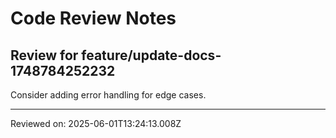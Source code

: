 # Code Review Notes

## Review for feature/update-docs-1748784252232

Consider adding error handling for edge cases.

---
Reviewed on: 2025-06-01T13:24:13.008Z